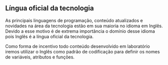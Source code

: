 ## Língua oficial da tecnologia

As principais linguagens de programação, conteúdo atualizados e novidades na área da tecnologia estão em sua maioria no idioma em Inglês. Devido a esse motivo é de extrema importância o domínio desse idioma pois Inglês é a língua oficial da tecnologia.

Como forma de incentivo todo conteúdo desenvolvido em laboratório iremos utilizar o Inglês como padrão de codificação para definir os nomes de variáveis, atributos e funções.

